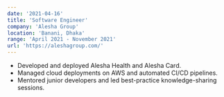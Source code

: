 ```yaml
---
date: '2021-04-16'
title: 'Software Engineer'
company: 'Alesha Group'
location: 'Banani, Dhaka'
range: 'April 2021 - November 2021'
url: 'https://aleshagroup.com/'
---
```


* Developed and deployed Alesha Health and Alesha Card.
* Managed cloud deployments on AWS and automated CI/CD pipelines.
* Mentored junior developers and led best-practice knowledge-sharing sessions.